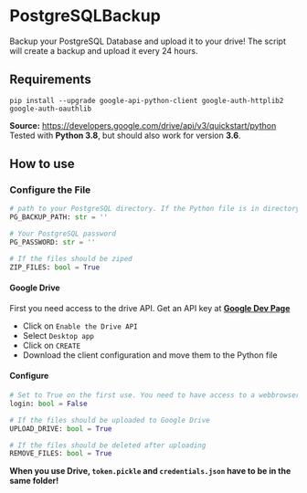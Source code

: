 # PostgreSQLBackup
Backup your PostgreSQL Database and upload it to your drive!
The script will create a backup and upload it every 24 hours.

## Requirements
```
pip install --upgrade google-api-python-client google-auth-httplib2 google-auth-oauthlib
```
**Source:** https://developers.google.com/drive/api/v3/quickstart/python
Tested with **Python 3.8**, but should also work for version **3.6**.

## How to use
### Configure the File
```python
# path to your PostgreSQL directory. If the Python file is in directory leave it ''
PG_BACKUP_PATH: str = '' 

# Your PostgreSQL password
PG_PASSWORD: str = ''

# If the files should be ziped
ZIP_FILES: bool = True
```
#### Google Drive
First you need access to the drive API. 
Get an API key at [**Google Dev Page**](https://developers.google.com/drive/api/v3/quickstart/python#step_1_turn_on_the)
- Click on `Enable the Drive API`
- Select `Desktop app` 
- Click on `CREATE`
- Download the client configuration and move them to the Python file

#### Configure
```python
# Set to True on the first use. You need to have access to a webbrowser
login: bool = False

# If the files should be uploaded to Google Drive
UPLOAD_DRIVE: bool = True

# If the files should be deleted after uploading
REMOVE_FILES: bool = True
```

**When you use Drive, `token.pickle` and `credentials.json` have to be in the same folder!**
